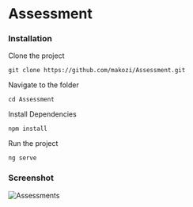 # Assessment


### Installation

Clone the project

 ```git clone https://github.com/makozi/Assessment.git ```
 
Navigate to the folder

 ```cd Assessment ```
 
Install Dependencies

 ```npm install ```
 
Run the project

 ```ng serve ```



### Screenshot
![Assessments](https://user-images.githubusercontent.com/18138100/222952319-9290767d-23ad-4c23-a1fe-e716cf955f7b.PNG)

